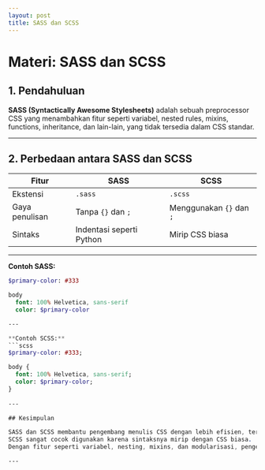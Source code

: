 ```yaml
---
layout: post
title: SASS dan SCSS
---
```

# Materi: SASS dan SCSS

## 1. Pendahuluan
**SASS (Syntactically Awesome Stylesheets)** adalah sebuah preprocessor CSS yang menambahkan fitur seperti variabel, nested rules, mixins, functions, inheritance, dan lain-lain, yang tidak tersedia dalam CSS standar.

---

## 2. Perbedaan antara SASS dan SCSS

| Fitur        | SASS              | SCSS                 |
|--------------|-------------------|----------------------|
| Ekstensi     | `.sass`           | `.scss`              |
| Gaya penulisan | Tanpa `{}` dan `;` | Menggunakan `{}` dan `;` |
| Sintaks      | Indentasi seperti Python | Mirip CSS biasa     |

---
**Contoh SASS:**
```sass
$primary-color: #333

body
  font: 100% Helvetica, sans-serif
  color: $primary-color

---

**Contoh SCSS:**
```scss
$primary-color: #333;

body {
  font: 100% Helvetica, sans-serif;
  color: $primary-color;
}
 
---

## Kesimpulan

SASS dan SCSS membantu pengembang menulis CSS dengan lebih efisien, terstruktur, dan scalable.  
SCSS sangat cocok digunakan karena sintaksnya mirip dengan CSS biasa.  
Dengan fitur seperti variabel, nesting, mixins, dan modularisasi, pengelolaan gaya dalam proyek menjadi lebih cepat dan efisien.

---
